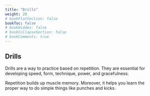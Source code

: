 ```yaml
---
title: "Drills"
weight: 20
# bookFlatSection: false
bookToc: false
# bookHidden: false
# bookCollapseSection: false
# bookComments: true
---
```

## Drills
Drills are a way to practice based on repetition. 
They are essential for developing speed, form, technique, power,
and gracefulness.

Repetition builds up muscle memory.  Moreover,
it helps you learn the proper way to do simple
things like punches and kicks.

